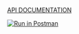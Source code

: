 [API DOCUMENTATION](https://documenter.getpostman.com/view/10126655/SzYaVy4T?version=latest)

[![Run in Postman](https://run.pstmn.io/button.svg)](https://app.getpostman.com/run-collection/b5496213dbf511c47691)